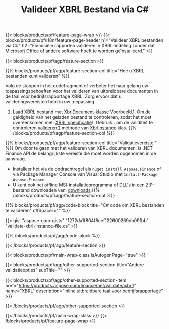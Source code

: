 ﻿---
title: Valideer XBRL Bestand via C#
description: Voorbeeldcode voor XBRL bestandsvalidatie. Gebruik API voorbeeldcode om batchbestanden XBRL binnen .NET-gebaseerde applicaties te valideren. 
url: /nl/net/validate/xbrl/
family: finance
platformtag: net
feature: validate
informat: XBRL
outformat: 
otherformats: 
---
{{< blocks/products/pf/feature-page-wrap >}}
{{< blocks/products/pf/i18n/feature-page-header h1="Valideer XBRL bestanden via C#" h2="Financiële rapporten valideren in XBRL-indeling zonder dat Microsoft Office of andere software hoeft te worden geïnstalleerd." >}}

{{< blocks/products/pf/agp/feature-section >}}

{{% blocks/products/pf/agp/feature-section-col title="Hoe u XBRL bestanden kunt valideren" %}}

Volg de stappen in het codefragment of verbeter het naar gelang uw toepassingsbehoeften voor het valideren van uitbreidbare documenten in de taal voor bedrijfsrapportage XBRL. Zorg ervoor dat u valideringsvereisten hebt in uw toepassing.

1. Laad XBRL bestand met [XbrlDocument-klasse](https://apireference.aspose.com/finance/net/aspose.finance.xbrl/xbrldocument) Voorbeeld.1. Om de geldigheid van het geladen bestand te controleren, zodat het moet overeenkomen met: [XBRL specificatie](http://www.xbrl.org/specification/inlinexbrl-part1/rec-2013-11-18/inlinexbrl-part1-rec-2013-11-18.html)1. Gebruik . om de validiteit te controleren [valideren()](https://apireference.aspose.com/finance/net/aspose.finance.xbrl/xbrlinstance/methods/validate) methode van [XbrlInstance](https://apireference.aspose.com/finance/net/aspose.finance.xbrl/xbrlinstance) klas.
{{% /blocks/products/pf/agp/feature-section-col %}}

{{% blocks/products/pf/agp/feature-section-col title="Validatievereiste:" %}}
Om door te gaan met het valideren van XBRL documenten, is .NET Finance API de belangrijkste vereiste die moet worden opgenomen in de aanvraag. 
- Installeer het via de opdrachtregel als ```nuget install Aspose.Finance``` of via Package Manager Console van Visual Studio met ```Install-Package Aspose.Finance```.
- U kunt ook het offline MSI-installatieprogramma of DLL's in een ZIP-bestand downloaden van: [downloads](https://downloads.aspose.com/finance/net).{{% /blocks/products/pf/agp/feature-section-col %}}

{{% blocks/products/pf/agp/code-block title="C# code om XBRL bestanden te valideren" offSpacer="" %}}

{{< gist "aspose-com-gists" "1272da1f804f8cef122600269db09fbb" "validate-xbrl-instance-file.cs" >}}

{{% /blocks/products/pf/agp/code-block %}}

{{< /blocks/products/pf/agp/feature-section >}}

{{< blocks/products/pf/main-wrap-class isAutogenPage="true" >}}

{{< blocks/products/pf/agp/other-supported-section title="Andere validatieopties" subTitle="" >}}

{{< blocks/products/pf/agp/other-supported-section-item href="https://products.aspose.com/finance/net/validate/ixbrl/" name="XBRL" description="Inline uitbreidbare taal voor bedrijfsrapportage" >}}

{{< /blocks/products/pf/agp/other-supported-section >}}

{{< /blocks/products/pf/main-wrap-class >}}
{{< /blocks/products/pf/feature-page-wrap >}}